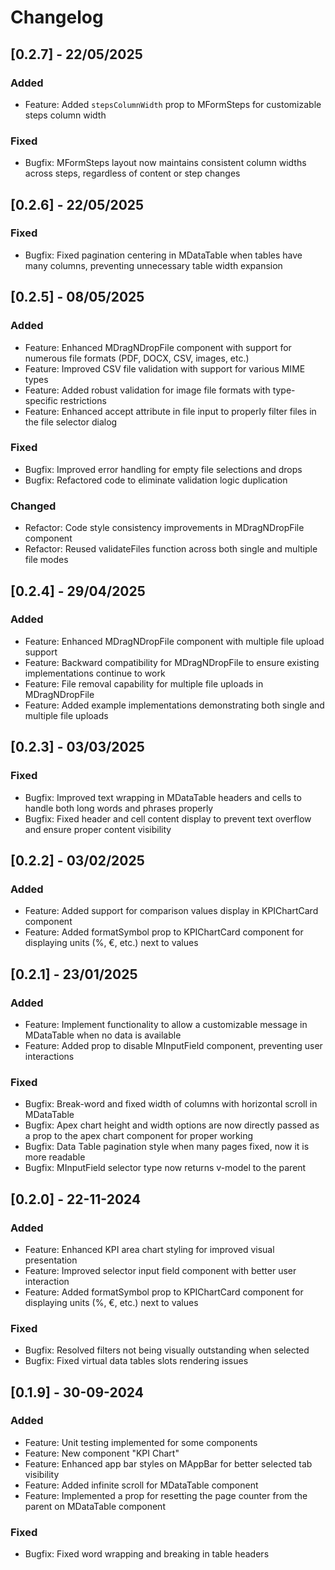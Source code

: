 # Changelog

## [0.2.7] - 22/05/2025

### Added
- Feature: Added `stepsColumnWidth` prop to MFormSteps for customizable steps column width

### Fixed
- Bugfix: MFormSteps layout now maintains consistent column widths across steps, regardless of content or step changes

## [0.2.6] - 22/05/2025

### Fixed
- Bugfix: Fixed pagination centering in MDataTable when tables have many columns, preventing unnecessary table width expansion

## [0.2.5] - 08/05/2025

### Added
- Feature: Enhanced MDragNDropFile component with support for numerous file formats (PDF, DOCX, CSV, images, etc.)
- Feature: Improved CSV file validation with support for various MIME types
- Feature: Added robust validation for image file formats with type-specific restrictions
- Feature: Enhanced accept attribute in file input to properly filter files in the file selector dialog

### Fixed
- Bugfix: Improved error handling for empty file selections and drops
- Bugfix: Refactored code to eliminate validation logic duplication

### Changed
- Refactor: Code style consistency improvements in MDragNDropFile component
- Refactor: Reused validateFiles function across both single and multiple file modes

## [0.2.4] - 29/04/2025

### Added
- Feature: Enhanced MDragNDropFile component with multiple file upload support
- Feature: Backward compatibility for MDragNDropFile to ensure existing implementations continue to work
- Feature: File removal capability for multiple file uploads in MDragNDropFile
- Feature: Added example implementations demonstrating both single and multiple file uploads

## [0.2.3] - 03/03/2025

### Fixed
- Bugfix: Improved text wrapping in MDataTable headers and cells to handle both long words and phrases properly
- Bugfix: Fixed header and cell content display to prevent text overflow and ensure proper content visibility

## [0.2.2] - 03/02/2025

### Added
- Feature: Added support for comparison values display in KPIChartCard component
- Feature: Added formatSymbol prop to KPIChartCard component for displaying units (%, €, etc.) next to values

## [0.2.1] - 23/01/2025

### Added
- Feature: Implement functionality to allow a customizable message in MDataTable when no data is available
- Feature: Added prop to disable MInputField component, preventing user interactions

### Fixed
- Bugfix: Break-word and fixed width of columns with horizontal scroll in MDataTable
- Bugfix: Apex chart height and width options are now directly passed as a prop to the apex chart component for proper working
- Bugfix: Data Table pagination style when many pages fixed, now it is more readable
- Bugfix: MInputField selector type now returns v-model to the parent

## [0.2.0] - 22-11-2024

### Added
- Feature: Enhanced KPI area chart styling for improved visual presentation
- Feature: Improved selector input field component with better user interaction
- Feature: Added formatSymbol prop to KPIChartCard component for displaying units (%, €, etc.) next to values

### Fixed
- Bugfix: Resolved filters not being visually outstanding when selected
- Bugfix: Fixed virtual data tables slots rendering issues

## [0.1.9] - 30-09-2024

### Added
- Feature: Unit testing implemented for some components
- Feature: New component "KPI Chart"
- Feature: Enhanced app bar styles on MAppBar for better selected tab visibility
- Feature: Added infinite scroll for MDataTable component
- Feature: Implemented a prop for resetting the page counter from the parent on MDataTable component

### Fixed
- Bugfix: Fixed word wrapping and breaking in table headers

